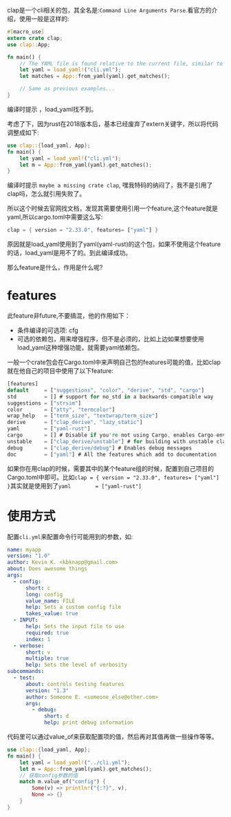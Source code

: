 clap是一个cli相关的包，其全名是:`Command Line Arguments Parse`.看官方的介绍，使用一般是这样的:
```rust
#[macro_use]
extern crate clap;
use clap::App;

fn main() {
    // The YAML file is found relative to the current file, similar to how modules are found
    let yaml = load_yaml!("cli.yml");
    let matches = App::from_yaml(yaml).get_matches();

    // Same as previous examples...
}
```
编译时提示 ，load_yaml找不到。

考虑了下，因为rust在2018版本后，基本已经废弃了extern关键字，所以将代码调整成如下:
```rust
use clap::{load_yaml, App};
fn main() {
    let yaml = load_yaml!("cli.yml");
    let m = App::from_yaml(yaml).get_matches();
}

```
编译时提示 `maybe a missing crate clap`, 嘿我特码的纳闷了，我不是引用了clap吗，怎么就引用失败了。

所以这个时候去官网找文档，发现其需要使用引用一个feature,这个feature就是yaml,所以cargo.toml中需要这么写:
```rust
clap = { version = "2.33.0", features= ["yaml"] }
```
原因就是load_yaml使用到了yaml(yaml-rust)的这个包，如果不使用这个feature的话，load_yaml是用不了的。到此编译成功。

那么feature是什么，作用是什么呢?

# features
此feature非future,不要搞混，他的作用如下：
- 条件编译的可选项: cfg
- 可选的依赖包，用来增强程序，但不是必须的，比如上边如果想要使用load_yaml这种增强功能，就需要yaml依赖包。

一般一个crate包会在Cargo.toml中来声明自己包的features可能的值，比如clap就在他自己的项目中使用了以下feature:
```rust
[features]
default     = ["suggestions", "color", "derive", "std", "cargo"]
std         = [] # support for no_std in a backwards-compatible way
suggestions = ["strsim"]
color       = ["atty", "termcolor"]
wrap_help   = ["term_size", "textwrap/term_size"]
derive      = ["clap_derive", "lazy_static"]
yaml        = ["yaml-rust"]
cargo       = [] # Disable if you're not using Cargo, enables Cargo-env-var-dependent macros
unstable    = ["clap_derive/unstable"] # for building with unstable clap features (doesn't require nightly Rust) (currently none)
debug       = ["clap_derive/debug"] # Enables debug messages
doc         = ["yaml"] # All the features which add to documentation
```
如果你在用clap的时候，需要其中的某个feature组的时候，配置到自己项目的Cargo.toml中即可。比如`clap = { version = "2.33.0", features= ["yaml"] }`其实就是使用到了`yaml        = ["yaml-rust"]`


# 使用方式
配置`cli.yml`来配置命令行可能用到的参数，如:
```yaml
name: myapp
version: "1.0"
author: Kevin K. <kbknapp@gmail.com>
about: Does awesome things
args:
  - config:
      short: c
      long: config
      value_name: FILE
      help: Sets a custom config file
      takes_value: true
  - INPUT:
      help: Sets the input file to use
      required: true
      index: 1
  - verbose:
      short: v
      multiple: true
      help: Sets the level of verbosity
subcommands:
  - test:
      about: controls testing features
      version: "1.3"
      author: Someone E. <someone_else@other.com>
      args:
        - debug:
            short: d
            help: print debug information

```
代码里可以通过value_of来获取配置项的值，然后再对其值再做一些操作等等。
```rust
use clap::{load_yaml, App};
fn main() {
    let yaml = load_yaml!("../cli.yml");
    let m = App::from_yaml(yaml).get_matches();
    // 获取config参数的值
    match m.value_of("config") {
        Some(v) => println!("{:?}", v),
        None => {}
    }
}
```